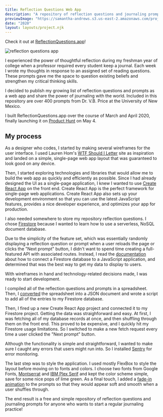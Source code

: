 ```yaml
---
title: Reflection Questions Web App
description: "A repository of reflection questions and journaling prompts"
previewImage: "https://samantha-andrews.s3.us-east-2.amazonaws.com/projects/reflection-questions-app/reflection-questions-preview.jpg"
date: "2020"
layout: layouts/project.njk
---
```


Check it out at [ReflectionQuestions.app](https://reflectionquestions.app/)!

![reflection questions app](https://samantha-andrews.s3.us-east-2.amazonaws.com/projects/reflection-questions-app/reflection-questions-preview.jpg)

I experienced the power of thoughtful reflection during my freshman year of college when a professor required every student keep a journal. Each week I wrote my thoughts in response to an assigned set of reading questions. These prompts gave me the space to question existing beliefs and strengthen my critical thinking skills.

I decided to publish my growing list of reflection questions and prompts as a web app and share the power of journaling with the world. Included in this repository are over 400 prompts from Dr. V.B. Price at the University of New Mexico.

I built ReflectionQuestions.app over the course of March and April 2020, finally launching it on [Product Hunt](https://www.producthunt.com/posts/reflectionquestions-app) on May 4.

## My process

As a designer who codes, I started by making several wireframes for the user interface. I used Lauren Hom's [WTF Should I Letter](https://wtfshouldiletter.com/) site as inspiration and landed on a simple, single-page web app layout that was guaranteed to look good on any device.

Then, I started exploring technologies and libraries that would allow me to build the web app as quickly and efficiently as possible. Since I had already designed the UI as a single-page application, I knew I wanted to use [Create React App](https://create-react-app.dev/docs/getting-started/) on the front end. Create React App is the perfect framework for single-page web applications. Create React App also sets up your development environment so that you can use the latest JavaScript features, provides a nice developer experience, and optimizes your app for production.

I also needed somewhere to store my repository reflection questions. I chose [Firestore](https://firebase.google.com/docs/firestore) because I wanted to learn how to use a serverless, NoSQL document database.

Due to the simplicity of the feature set, which was essentially randomly displaying a reflection question or prompt when a user reloads the page or clicks the "Next prompt" button, I didn't want to spend time creating a full-featured API with associated routes. Instead, I read the [documentation](https://firebase.google.com/docs/web/setup) about how to connect a Firestore database to a JavaScript application, and determined that was the best way to get my data to display to users.

With wireframes in hand and technology-related decisions made, I was ready to start development.

I compiled all of the reflection questions and prompts in a spreadsheet. Then, I [converted](https://csvjson.com/) the spreadsheet into a JSON document and wrote a script to add all of the entries to my Firestore database.

Then, I fired up a new Create React App project and connected it to my Firestore project. Getting the data was straighforward and easy. At first, I was fetching all of my database records at once, and then shuffling through them on the front end. This proved to be expensive, and I quickly hit my Firestore usage limitations. So I switched to make a new fetch request every time a user clicked the "Next prompt" button.

Although the functionality is simple and straightforward, I wanted to make sure I caught any errors that users might run into. So I installed [Sentry](https://sentry.io/welcome/) for error monitoring.

The last step was to style the application. I used mostly FlexBox to style the layout before moving on to fonts and colors. I choose two fonts from Google Fonts, [Montserrat](https://fonts.google.com/specimen/Montserrat) and [IBM Plex Serif](https://fonts.google.com/specimen/IBM+Plex+Serif) and kept the color scheme simple, save for some nice pops of lime green. As a final touch, I added a [fade-in animation](https://www.npmjs.com/package/react-anime) to the prompts so that they would appear soft and smooth when a user shuffles through.

The end result is a free and simple repository of reflection questions and journaling prompts for anyone who wants to start a regular journaling practice!
